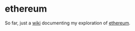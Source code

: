 # ethereum

So far, just a [wiki](https://github.com/msatkinson/ethereum/wiki) documenting my exploration of [ethereum](https://www.ethereum.org/).
